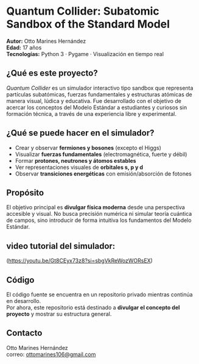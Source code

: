 #  Quantum Collider: Subatomic Sandbox of the Standard Model

**Autor:** Otto Marines Hernández  
**Edad:** 17 años  
**Tecnologías:** Python 3 · Pygame · Visualización en tiempo real


##  ¿Qué es este proyecto?

*Quantum Collider* es un simulador interactivo tipo sandbox que representa partículas subatómicas, fuerzas fundamentales y estructuras atómicas de manera visual, lúdica y educativa. Fue desarrollado con el objetivo de acercar los conceptos del Modelo Estándar a estudiantes y curiosos sin formación técnica, a través de una experiencia libre y experimental.


##  ¿Qué se puede hacer en el simulador?

- Crear y observar **fermiones y bosones** (excepto el Higgs)
- Visualizar **fuerzas fundamentales** (electromagnética, fuerte y débil)
- Formar **protones, neutrones y átomos estables**
- Ver representaciones visuales de **orbitales s, p y d**
- Observar **transiciones energéticas** con emisión/absorción de fotones


##  Propósito

El objetivo principal es **divulgar física moderna** desde una perspectiva accesible y visual. No busca precisión numérica ni simular teoría cuántica de campos, sino introducir de forma intuitiva los fundamentos del Modelo Estándar.


##  video tutorial del simulador:

(https://youtu.be/Gt8CEyx73z8?si=sbgVkReWozWORsEX)


##  Código

El código fuente se encuentra en un repositorio privado mientras continúa en desarrollo.  
Por ahora, este repositorio está destinado a **divulgar el concepto del proyecto** y mostrar su estructura general.


##  Contacto

Otto Marines Hernández  
correo: ottomarines106@gmail.com


